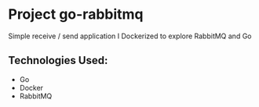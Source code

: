 # Project go-rabbitmq

Simple receive / send application I Dockerized to explore RabbitMQ and Go

## Technologies Used:
* Go
* Docker
* RabbitMQ
